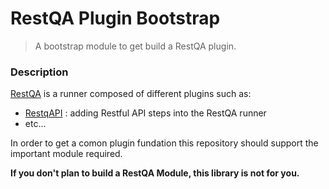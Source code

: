 # RestQA Plugin Bootstrap

> A bootstrap module to get build a RestQA plugin.

### Description

[RestQA](https://github.com/restqa/restqa) is a runner composed of different plugins such as:

* [RestqAPI](https://github.com/restqa/restqapi) : adding Restful API steps into the RestQA runner
* etc...

In order to get a comon plugin fundation this repository should support the important module required.


**If you don't plan to build a RestQA Module, this library is not for you.**

